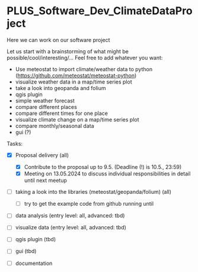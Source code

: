 # PLUS_Software_Dev_ClimateDataProject
Here we can work on our software project

Let us start with a brainstorming of what might be possible/cool/interesting/... Feel free to add whatever you want:
- Use meteostat to import climate/weather data to python (https://github.com/meteostat/meteostat-python)
- visualize weather data in a map/time series plot
- take a look into geopanda and folium
- qgis plugin
- simple weather forecast
- compare different places
- compare different times for one place
- visualize climate change on a map/time series plot
- compare monthly/seasonal data
- gui (?)


Tasks:
- [x] Proposal delivery (all)
  - [x] Contribute to the proposal up to 9.5. (Deadline (!) is 10.5., 23:59)
  - [x] Meeting on 13.05.2024 to discuss individual responsibilities in detail until next meetup
- [ ] taking a look into the libraries (meteostat/geopanda/folium) (all)
  - [ ] try to get the example code from github running until 
- [ ] data analysis (entry level: all, advanced: tbd)
- [ ] visualize data (entry level: all, advanced: tbd)
- [ ] qgis plugin (tbd)
- [ ] gui (tbd)
- [ ] documentation


